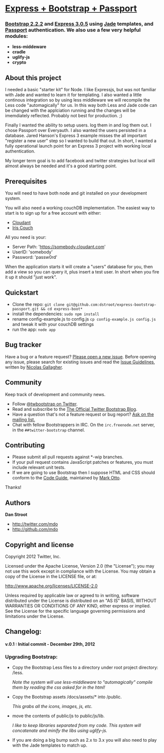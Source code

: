 # [Express + Bootstrap + Passport](http://twitter.github.com/express-bootstrap-passport/)

### [Bootstrap 2.2.2](http://twitter.github.com/bootstrap/) and [Express 3.0.5](http://expressjs.com/) using [Jade](https://github.com/visionmedia/jade) templates, and [Passport](https://github.com/jaredhanson/passport) authentication.  We also use a few very helpful modules:
- **less-middeware**
- **cradle**
- **uglify-js**
- **crypto**


## About this project

I needed a basic "starter kit" for Node.  I like Expressjs, but was not familiar with Jade and wanted to learn it for templating.  I also wanted a little continous integration so by using less middleware we will recompile the Less code "automagically" for us.  In this way both Less and Jade code can be changed with the applciation running and the changes will be imemdiately reflected.  Probably not best for production.  ;)

Finally I wanted the ability to setup users. log them in and log them out. I chose Passport over Everyauth.  I also wanted the users persisted in a database.  Jared Hanson's Express 3 example misses the all important "register a new user" step so I wanted to build that out. In short, I wanted a fully operational launch point for an Express 3 project with working local authentication.

My longer term goal is to add facebook and twitter strategies but local will almost always be needed and it's a good starting point.


## Prerequisites

You will need to have both node and git installed on your development system.

You will also need a working couchDB implementation.  The easiest way to start is to sign up for a free account with either:
- [Cloudant](https://cloudant.com/)
- [Iris Couch](http://www.iriscouch.com/)

All you need is your:
+ Server Path:		'https://somebody.cloudant.com'
+ UserID:			'somebody'
+ Password:			'passw0rd'

When the application starts it will create a "users" database for you, then add a view so you can query it, plus insert a test user.  In short when you fire it up it should "just work". 

## Quickstart

* Clone the repo: `git clone git@github.com:dstroot/express-bootstrap-passport.git && cd express-boot*`
* install the dependencies: `sudo npm install`
* rename config-example.js to config.js `cp config-example.js config.js` and tweak it with your couchDB settings
* run the app: `node app`

## Bug tracker

Have a bug or a feature request? [Please open a new issue](https://github.com/twitter/bootstrap/issues). Before opening any issue, please search for existing issues and read the [Issue Guidelines](https://github.com/necolas/issue-guidelines), written by [Nicolas Gallagher](https://github.com/necolas/).

## Community

Keep track of development and community news.

* Follow [@twbootstrap on Twitter](http://twitter.com/twbootstrap).
* Read and subscribe to the [The Official Twitter Bootstrap Blog](http://blog.getbootstrap.com).
* Have a question that's not a feature request or bug report? [Ask on the mailing list.](http://groups.google.com/group/twitter-bootstrap)
* Chat with fellow Bootstrappers in IRC. On the `irc.freenode.net` server, in the `##twitter-bootstrap` channel.

## Contributing

* Please submit all pull requests against *-wip branches. 
* If your pull request contains JavaScript patches or features, you must include relevant unit tests. 
* If we are going to use Bootstrap then I suppose HTML and CSS should conform to the [Code Guide](http://github.com/mdo/code-guide), maintained by [Mark Otto](http://github.com/mdo).

Thanks!

## Authors

**Dan Stroot**

+ http://twitter.com/mdo
+ http://github.com/mdo

## Copyright and license

Copyright 2012 Twitter, Inc.

Licensed under the Apache License, Version 2.0 (the "License");
you may not use this work except in compliance with the License.
You may obtain a copy of the License in the LICENSE file, or at:

   http://www.apache.org/licenses/LICENSE-2.0

Unless required by applicable law or agreed to in writing, software
distributed under the License is distributed on an "AS IS" BASIS,
WITHOUT WARRANTIES OR CONDITIONS OF ANY KIND, either express or implied.
See the License for the specific language governing permissions and
limitations under the License.


## Changelog:

#### v.0.1 : Initial commit - December 29th, 2012


### Upgrading Bootstrap:
- Copy the Bootstrap Less files to a directory under root project directory: /less.   

	*Note the system will use less-middleware to "automagically" compile them by reading the css asked for in the html!*

- Copy the Bootstrap assets /docs/assets/* into /public.  

	*This grabs all the icons, images, js, etc.*

- move the contents of public/js to public/js/lib.  

	*I like to keep libraries separated from my code. This system will concatenate and minify the libs using uglify-js.*

- If you are doing a big bump such as 2.x to 3.x you will also need to play with the Jade templates to match up.